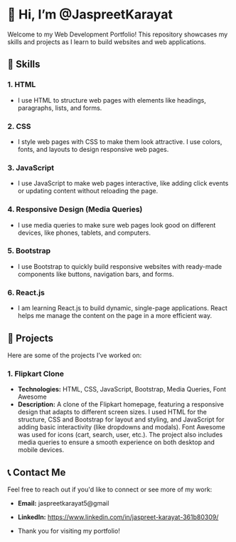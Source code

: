 # 👋 Hi, I’m @JaspreetKarayat

Welcome to my Web Development Portfolio! This repository showcases my skills and projects as I learn to build websites and web applications.

## 🌟 Skills

### 1. **HTML**
- I use HTML to structure web pages with elements like headings, paragraphs, lists, and forms.

### 2. **CSS**
- I style web pages with CSS to make them look attractive. I use colors, fonts, and layouts to design responsive web pages.

### 3. **JavaScript**
- I use JavaScript to make web pages interactive, like adding click events or updating content without reloading the page.

### 4. **Responsive Design (Media Queries)**
- I use media queries to make sure web pages look good on different devices, like phones, tablets, and computers.

### 5. **Bootstrap**
- I use Bootstrap to quickly build responsive websites with ready-made components like buttons, navigation bars, and forms.

### 6. **React.js**
- I am learning React.js to build dynamic, single-page applications. React helps me manage the content on the page in a more efficient way.

## 📂 Projects
Here are some of the projects I’ve worked on:

### 1. **Flipkart Clone**
- **Technologies:** HTML, CSS, JavaScript, Bootstrap, Media Queries, Font Awesome
- **Description:** A clone of the Flipkart homepage, featuring a responsive design that adapts to different screen sizes. I used HTML for the structure, CSS and Bootstrap for layout and styling, and JavaScript for adding basic interactivity (like dropdowns and modals). Font Awesome was used for icons (cart, search, user, etc.). The project also includes media queries to ensure a smooth experience on both desktop and mobile devices.

## 📞 Contact Me

Feel free to reach out if you'd like to connect or see more of my work:

- **Email:** jaspreetkarayat5@gmail
- **LinkedIn:** https://www.linkedin.com/in/jaspreet-karayat-361b80309/
  
- Thank you for visiting my portfolio!
